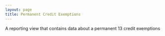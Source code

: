 ```yaml
---
layout: page
title: Permanent Credit Exemptions
---
```


A reporting view that contains data about a permanent 13 credit exemptions
